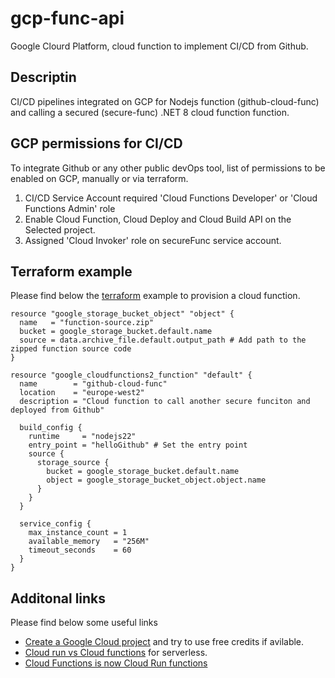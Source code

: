 # gcp-func-api
Google Clourd Platform, cloud function to implement CI/CD from Github.

## Descriptin

CI/CD pipelines integrated on GCP for Nodejs function (github-cloud-func) and calling a secured (secure-func) .NET 8 cloud function function.

## GCP permissions for CI/CD
To integrate Github or any other public devOps tool, list of permissions to be enabled on GCP, manually or via terraform. 

1. CI/CD Service Account required 'Cloud Functions Developer' or 'Cloud Functions Admin' role
2. Enable Cloud Function, Cloud Deploy and Cloud Build API on the Selected project.
3. Assigned 'Cloud Invoker' role on secureFunc service account.

## Terraform example
Please find below the [terraform](https://cloud.google.com/functions/docs/tutorials/terraform) example to provision a cloud function.

```
resource "google_storage_bucket_object" "object" {
  name   = "function-source.zip"
  bucket = google_storage_bucket.default.name
  source = data.archive_file.default.output_path # Add path to the zipped function source code
}

resource "google_cloudfunctions2_function" "default" {
  name        = "github-cloud-func"
  location    = "europe-west2"
  description = "Cloud function to call another secure funciton and deployed from Github"

  build_config {
    runtime     = "nodejs22"
    entry_point = "helloGithub" # Set the entry point
    source {
      storage_source {
        bucket = google_storage_bucket.default.name
        object = google_storage_bucket_object.object.name
      }
    }
  }

  service_config {
    max_instance_count = 1
    available_memory   = "256M"
    timeout_seconds    = 60
  }
}

```

## Additonal links

Please find below some useful links

- [Create a Google Cloud project](https://developers.google.com/workspace/guides/create-project) and try to use free credits if avilable.
- [Cloud run vs Cloud functions](https://cloud.google.com/blog/products/serverless/cloud-run-vs-cloud-functions-for-serverless) for serverless.
- [Cloud Functions is now Cloud Run functions](https://cloud.google.com/blog/products/serverless/google-cloud-functions-is-now-cloud-run-functions)
